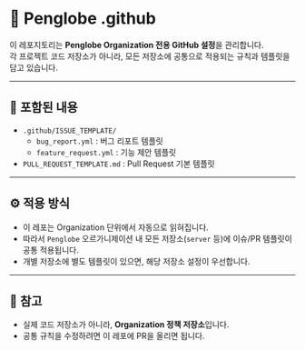# 📂 Penglobe .github

이 레포지토리는 **Penglobe Organization 전용 GitHub 설정**을 관리합니다.  
각 프로젝트 코드 저장소가 아니라, 모든 저장소에 공통으로 적용되는 규칙과 템플릿을 담고 있습니다.  

---

## 📌 포함된 내용

- `.github/ISSUE_TEMPLATE/`
  - `bug_report.yml` : 버그 리포트 템플릿
  - `feature_request.yml` : 기능 제안 템플릿
- `PULL_REQUEST_TEMPLATE.md` : Pull Request 기본 템플릿

---

## ⚙️ 적용 방식
- 이 레포는 Organization 단위에서 자동으로 읽혀집니다.
- 따라서 `Penglobe` 오르가니제이션 내 모든 저장소(`server` 등)에 이슈/PR 템플릿이 공통 적용됩니다.
- 개별 저장소에 별도 템플릿이 있으면, 해당 저장소 설정이 우선합니다.

---

## 📌 참고
- 실제 코드 저장소가 아니라, **Organization 정책 저장소**입니다.
- 공통 규칙을 수정하려면 이 레포에 PR을 올리면 됩니다.
